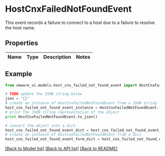 # HostCnxFailedNotFoundEvent

This event records a failure to connect to a host due to a failure to resolve the host name. 

## Properties
Name | Type | Description | Notes
------------ | ------------- | ------------- | -------------

## Example

```python
from vmware_vi.models.host_cnx_failed_not_found_event import HostCnxFailedNotFoundEvent

# TODO update the JSON string below
json = "{}"
# create an instance of HostCnxFailedNotFoundEvent from a JSON string
host_cnx_failed_not_found_event_instance = HostCnxFailedNotFoundEvent.from_json(json)
# print the JSON string representation of the object
print HostCnxFailedNotFoundEvent.to_json()

# convert the object into a dict
host_cnx_failed_not_found_event_dict = host_cnx_failed_not_found_event_instance.to_dict()
# create an instance of HostCnxFailedNotFoundEvent from a dict
host_cnx_failed_not_found_event_form_dict = host_cnx_failed_not_found_event.from_dict(host_cnx_failed_not_found_event_dict)
```
[[Back to Model list]](../README.md#documentation-for-models) [[Back to API list]](../README.md#documentation-for-api-endpoints) [[Back to README]](../README.md)


